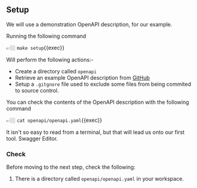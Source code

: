 ## Setup

We will use a demonstration OpenAPI description, for our example.

Running the following command

👉🏼 `make setup`{{exec}}

Will perform the following actions:-

- Create a directory called `openapi`
- Retrieve an example OpenAPI description from [GitHub](https://github.com/SmartBear-DevRel/swaggerhub-pactflow/blob/main/oas/swagger.yaml)
- Setup a `.gitgnore` file used to exclude some files from being commited to source control.

You can check the contents of the OpenAPI description with the following command

👉🏼 `cat openapi/openapi.yaml`{{exec}}

It isn't so easy to read from a terminal, but that will lead us onto our first tool. Swagger Editor.

### Check

Before moving to the next step, check the following:

1. There is a directory called `openapi/openapi.yaml` in your workspace.
